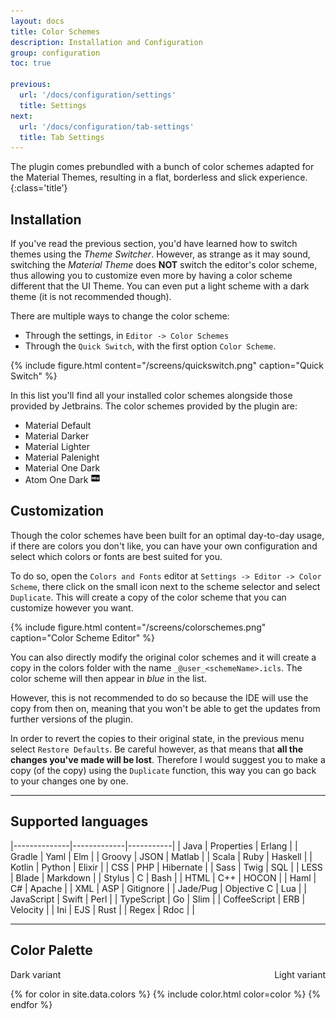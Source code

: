 ```yaml
---
layout: docs
title: Color Schemes
description: Installation and Configuration
group: configuration
toc: true

previous:
  url: '/docs/configuration/settings'
  title: Settings
next:
  url: '/docs/configuration/tab-settings'
  title: Tab Settings
---
```


The plugin comes prebundled with a bunch of color schemes adapted for the Material Themes, resulting in a flat,
borderless and slick experience.
{:class='title'}

## Installation

If you've read the previous section, you'd have learned how to switch themes using the _Theme Switcher_. However, as
strange as it may sound, switching the _Material Theme_ does **NOT** switch the editor's color scheme, thus allowing you
to customize even more by having a color scheme different that the UI Theme. You can even put a light scheme with a dark
theme (it is not recommended though).

There are multiple ways to change the color scheme:
- Through the settings, in `Editor -> Color Schemes`
- Through the `Quick Switch`, with the first option `Color Scheme`.

{% include figure.html content="/screens/quickswitch.png" caption="Quick Switch" %}

In this list you'll find all your installed color schemes alongside those provided by Jetbrains. The color schemes
provided by the plugin are:
- Material Default
- Material Darker
- Material Lighter
- Material Palenight
- Material One Dark
- Atom One Dark ![new-box](/img/icons/new-box.png)

## Customization

Though the color schemes have been built for an optimal day-to-day usage, if there are colors you don't like, you can
have your own configuration and select which colors or fonts are best suited for you.

To do so, open the `Colors and Fonts` editor at `Settings -> Editor -> Color Scheme`, there click on the small icon next
to the scheme selector and select `Duplicate`. This will create a copy of the color scheme that you can customize however
you want.

{% include figure.html content="/screens/colorschemes.png" caption="Color Scheme Editor" %}

You can also directly modify the original color schemes and it will create a copy in the colors folder with the name
`_@user_<schemeName>.icls`. The color scheme will then appear in *blue* in the list.

However, this is not recommended to do so because the IDE will use the copy from then on, meaning that you won't be able
to get the updates from further versions of the plugin.

In order to revert the copies to their original state, in the previous menu select `Restore Defaults`. Be careful
however, as that means that __all the changes you've made will be lost__. Therefore I would suggest you to make a copy
(of the copy) using the `Duplicate` function, this way you can go back to your changes one by one.

----------
## Supported languages

|--------------|-------------|-----------|
| Java         | Properties  | Erlang    |
| Gradle       | Yaml        | Elm       |
| Groovy       | JSON        | Matlab    |
| Scala        | Ruby        | Haskell   |
| Kotlin       | Python      | Elixir    |
| CSS          | PHP         | Hibernate |
| Sass         | Twig        | SQL       |
| LESS         | Blade       | Markdown  |
| Stylus       | C           | Bash      |
| HTML         | C++         | HOCON     |
| Haml         | C#          | Apache    |
| XML          | ASP         | Gitignore |
| Jade/Pug     | Objective C | Lua       |
| JavaScript   | Swift       | Perl      |
| TypeScript   | Go          | Slim      |
| CoffeeScript | ERB         | Velocity  |
| Ini          | EJS         | Rust      |
| Regex        | Rdoc        |           |

----------
## Color Palette

<span style="float:none">Dark variant</span>
<span style="float:right">Light variant</span>

{% for color in site.data.colors %}
{% include color.html color=color %}
{% endfor %}
